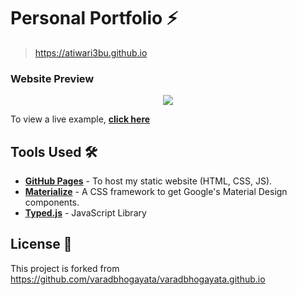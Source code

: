 # Personal Portfolio ⚡️ 
> https://atiwari3bu.github.io

### Website Preview
<p align="center"> 
  <kbd>
    <a href="https://atiwari3bu.github.io" target="_blank"><img src="readme_images/preview.JPG">
  </a>
  </kbd>
</p>

To view a live example, **[click here](https://atiwari3bu.github.io/)**

## Tools Used 🛠️
* [<b>GitHub Pages</b>](https://create-react-app.dev/docs/deployment/#github-pages) - To host my static website (HTML, CSS, JS).
* [<b>Materialize</b>](https://materializecss.com/) - A CSS framework to get Google's Material Design components.
* [<b>Typed.js</b>](https://mattboldt.com/demos/typed-js/) - JavaScript Library

## License 📄
This project is forked from https://github.com/varadbhogayata/varadbhogayata.github.io
